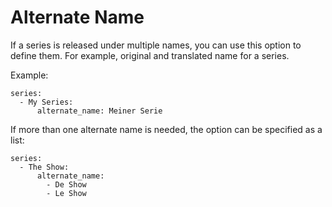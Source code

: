 # Alternate Name
If a series is released under multiple names, you can use this option to define them. For example, original and translated name for a series.

Example:

    series:
      - My Series:
          alternate_name: Meiner Serie


If more than one alternate name is needed, the option can be specified as a list:

    series:
      - The Show:
          alternate_name:
            - De Show
            - Le Show

